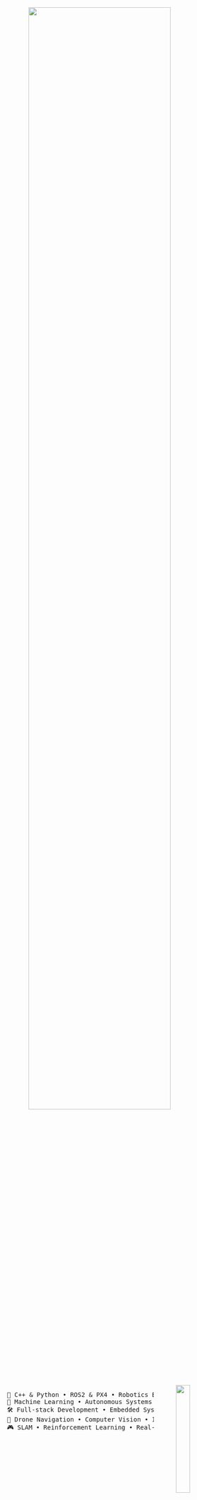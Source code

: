 <div align="center">

<img src="https://readme-typing-svg.demolab.com?font=Inconsolata&weight=600&size=45&duration=2000&pause=200&color=A7A459&center=true&vCenter=true&multiline=true&repeat=false&random=false&width=1300&height=140&lines=Hola!;I'm+Anuj%2C+a+software+engineer+and+Robotics+Enthusiast%F0%9F%A4%96" width="80%" />
<img src="https://cdn.jsdelivr.net/gh/free-whiteboard-online/Free-Erasorio-Alternative-for-Collaborative-Design@d05ef8546a57c539c14b216e516a8ddea866a381/uploads/2025-09-30T23-42-17-293Z-rsc8e24zp.gif" width="25%" align="right" />
<br>
<pre style="text-align: right;">
     🤖 C++ & Python • ROS2 & PX4 • Robotics Engineer
     🎯 Machine Learning • Autonomous Systems • Controls
     🛠️ Full-stack Development • Embedded Systems
     🚁 Drone Navigation • Computer Vision • IoT
     🎮 SLAM • Reinforcement Learning • Real-time Systems
</pre>


<table>
  <tr>
    <td><strong>Languages</strong></td>
    <td>
      <img src="https://img.shields.io/badge/C++-00599C?style=flat&logo=c%2B%2B&logoColor=white" />
      <img src="https://img.shields.io/badge/Python-3776AB?style=flat&logo=python&logoColor=white" />
      <img src="https://img.shields.io/badge/C-A8B9CC?style=flat&logo=c&logoColor=black" />
      <img src="https://img.shields.io/badge/JavaScript-F7DF1E?style=flat&logo=javascript&logoColor=black" />
      <img src="https://img.shields.io/badge/MATLAB-0076A8?style=flat&logo=mathworks&logoColor=white" />
    </td>
  </tr>
  <tr>
    <td><strong>Robotics & AI/ML</strong></td>
    <td>
      <img src="https://img.shields.io/badge/ROS2-22314E?style=flat&logo=ros&logoColor=white" />
      <img src="https://img.shields.io/badge/PyTorch-EE4C2C?style=flat&logo=pytorch&logoColor=white" />
      <img src="https://img.shields.io/badge/OpenCV-5C3EE8?style=flat&logo=opencv&logoColor=white" />
      <img src="https://img.shields.io/badge/PX4-000000?style=flat&logo=px4&logoColor=white" />
      <img src="https://img.shields.io/badge/Gazebo-FF6600?style=flat&logo=gazebo&logoColor=white" />
      <img src="https://img.shields.io/badge/Isaac_Sim-000000?style=flat&logo=nvidia&logoColor=76B900" />
    </td>
  </tr>
  <tr>
    <td><strong>Frontend & Mobile</strong></td>
    <td>
      <img src="https://img.shields.io/badge/React-20232A?style=flat&logo=react&logoColor=61DAFB" />
      <img src="https://img.shields.io/badge/Next.js-000000?style=flat&logo=nextdotjs&logoColor=white" />
      <img src="https://img.shields.io/badge/Flutter-02569B?style=flat&logo=flutter&logoColor=white" />
      <img src="https://img.shields.io/badge/Tailwind_CSS-38B2AC?style=flat&logo=tailwind-css&logoColor=white" />
    </td>
  </tr>
  <tr>
    <td><strong>Backend & APIs</strong></td>
    <td>
      <img src="https://img.shields.io/badge/Flask-000000?style=flat&logo=flask&logoColor=white" />
      <img src="https://img.shields.io/badge/Node.js-339933?style=flat&logo=nodedotjs&logoColor=white" />
      <img src="https://img.shields.io/badge/SQL-4479A1?style=flat&logo=mysql&logoColor=white" />
      <img src="https://img.shields.io/badge/REST_API-FF6B6B?style=flat&logo=api&logoColor=white" />
    </td>
  </tr>
  <tr>
    <td><strong>Hardware & Embedded</strong></td>
    <td>
      <img src="https://img.shields.io/badge/Arduino-00979D?style=flat&logo=arduino&logoColor=white" />
      <img src="https://img.shields.io/badge/Raspberry_Pi-A22846?style=flat&logo=raspberry-pi&logoColor=white" />
      <img src="https://img.shields.io/badge/ESP32-000000?style=flat&logo=espressif&logoColor=white" />
      <img src="https://img.shields.io/badge/Embedded_C-A8B9CC?style=flat&logo=c&logoColor=black" />
      <img src="https://img.shields.io/badge/Verilog-4B0082?style=flat&logo=xilinx&logoColor=white" />
    </td>
  </tr>
  <tr>
    <td><strong>Tools & Platforms</strong></td>
    <td>
      <img src="https://img.shields.io/badge/Linux-FCC624?style=flat&logo=linux&logoColor=black" />
      <img src="https://img.shields.io/badge/Docker-2496ED?style=flat&logo=docker&logoColor=white" />
      <img src="https://img.shields.io/badge/Git-F05032?style=flat&logo=git&logoColor=white" />
      <img src="https://img.shields.io/badge/SolidWorks-FF0000?style=flat&logo=solidworks&logoColor=white" />
      <img src="https://img.shields.io/badge/Vivado-FF1B2D?style=flat&logo=xilinx&logoColor=white" />
    </td>
  </tr>
     
</table>

[![](https://img.shields.io/badge/linkedin-0a66c2)](https://www.linkedin.com/in/anuj-vijay-patil/)
[![](https://img.shields.io/badge/github-100000)](https://github.com/AnujPatil110377)
[![](https://img.shields.io/badge/portfolio-ff5722)](https://myportfolio707.netlify.app/)
[![](https://img.shields.io/badge/email-d14836)](mailto:b22ee010@iitj.ac.in)


 </div>
